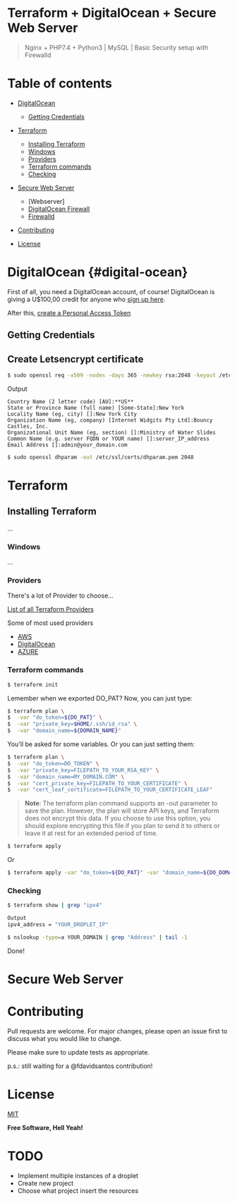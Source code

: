 # Terraform + DigitalOcean + Secure Web Server

> Nginx + PHP7.4 + Python3 | MySQL | Basic Security setup with Firewalld

# Table of contents

* [DigitalOcean](#digital-ocean)
    - [Getting Credentials](#gettingcredentials)

* [Terraform](#terraform)
    - [Installing Terraform](#installingterraform)
    - [Windows](#windows)
    - [Providers](#providers)
    - [Terraform commands](#terraformcommands)
    - [Checking](#checking)

* [Secure Web Server](#securewebserver)
    - [Webserver]
    - [DigitalOcean Firewall](#bbb)
    - [Firewalld](#aaa)

* [Contributing](#contributing)
* [License](#license)


# **DigitalOcean** {#digital-ocean}

First of all, you need a DigitalOcean account, of course!
DigitalOcean is giving a U$100,00 credit for anyone who [sign up here](https://m.do.co/c/2191bf5ea930).

After this, [create a Personal Access Token](https://www.digitalocean.com/docs/apis-clis/api/create-personal-access-token/) 

## Getting Credentials

## Create Letsencrypt certificate

```sh
$ sudo openssl req -x509 -nodes -days 365 -newkey rsa:2048 -keyout /etc/ssl/private/nginx-selfsigned.key -out /etc/ssl/certs/nginx-selfsigned.crt
```

Output
```
Country Name (2 letter code) [AU]:**US**
State or Province Name (full name) [Some-State]:New York
Locality Name (eg, city) []:New York City
Organization Name (eg, company) [Internet Widgits Pty Ltd]:Bouncy Castles, Inc.
Organizational Unit Name (eg, section) []:Ministry of Water Slides
Common Name (e.g. server FQDN or YOUR name) []:server_IP_address
Email Address []:admin@your_domain.com
```

```sh
$ sudo openssl dhparam -out /etc/ssl/certs/dhparam.pem 2048
```

# **Terraform**

## Installing Terraform

...

### Windows

...

### Providers

There's a lot of Provider to choose...

[List of all Terraform Providers ](https://www.terraform.io/docs/providers/)


Some of most used providers
* [AWS](https://registry.terraform.io/providers/hashicorp/aws/latest/docs)
* [DigitalOcean](https://registry.terraform.io/providers/digitalocean/digitalocean/latest/docs)
* [AZURE](https://registry.terraform.io/providers/hashicorp/azurerm/latest/docs)

### Terraform commands

```sh
$ terraform init
```

Lemember when we exported DO_PAT? Now, you can just type:

```sh
$ terraform plan \
$  -var "do_token=${DO_PAT}" \
$  -var "private_key=$HOME/.ssh/id_rsa" \
$  -var "domain_name=${DOMAIN_NAME}"
```

You'll be asked for some variables. Or you can just setting them:

```sh
$ terraform plan \
$  -var "do_token=DO_TOKEN" \
$  -var "private_key=FILEPATH_TO_YOUR_RSA_KEY" \
$  -var "domain_name=MY_DOMAIN.COM" \
$  -var "cert_private_key=FILEPATH_TO_YOUR_CERTIFICATE" \
$  -var "cert_leaf_certificate=FILEPATH_TO_YOUR_CERTIFICATE_LEAF"
```

> **Note**: The terraform plan command supports an -out parameter to save the plan. However, the plan will store API keys, and Terraform does not encrypt this data. If you choose to use this option, you should explore encrypting this file if you plan to send it to others or leave it at rest for an extended period of time.

```sh
$ terraform apply
```

Or

```sh
$ terraform apply -var "do_token=${DO_PAT}" -var "domain_name=${DO_DOMAIN_NAME}"
```

### Checking

```sh
$ terraform show | grep "ipv4"
```

```bash
Output
ipv4_address = "YOUR_DROPLET_IP"
```



```sh
$ nslookup -type=a YOUR_DOMAIN | grep "Address" | tail -1
```


Done!

# **Secure Web Server**

# **Contributing**
Pull requests are welcome. For major changes, please open an issue first to discuss what you would like to change.

Please make sure to update tests as appropriate.

p.s.: still waiting for a @fdavidsantos contribution!

# **License**
[MIT](https://choosealicense.com/licenses/mit/)

**Free Software, Hell Yeah!**

# **TODO**

- Implement multiple instances of a droplet
- Create new project
- Choose what project insert the resources
